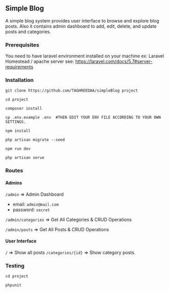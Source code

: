 ## Simple Blog
A simple blog system provides user interface to browse and
explore blog posts. 
Also it contains admin dashboard to add, edit, delete, and update
posts and categories.

### Prerequisites
You need to have laravel environment installed on your machine
ex: Laravel Homestead / apache server 
see: https://laravel.com/docs/5.7#server-requirements


### Installation

`git clone https://github.com/TAGHREEDAA/simpleBlog project`

`cd project`

`composer install`

`cp .env.example .env  #THEN EDIT YOUR ENV FILE ACCORDING TO YOUR OWN SETTINGS.`

`npm install`

`php artisan migrate --seed`

`npm run dev`

`php artisan serve`

### Routes

#### Admins
`/admin` => Admin Dashboard

- email: `admin@mail.com`
- password: `secret` 

`/admin/categories`  => Get All Categories & CRUD Operations

`/admin/posts` => Get All Posts & CRUD Operations

#### User Interface
`/` => Show all posts 
`/categories/{id}` => Show category posts.

### Testing

`cd project`

`phpunit`